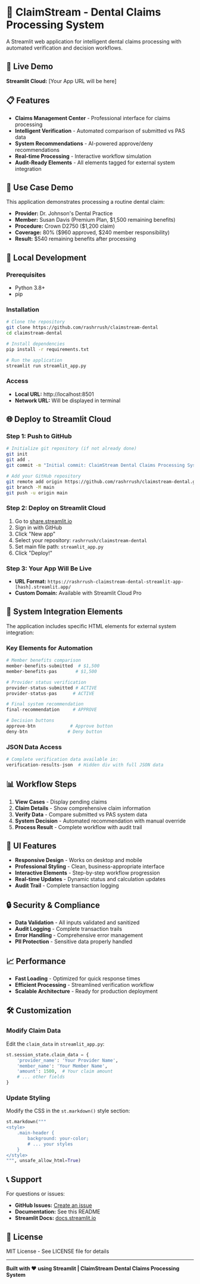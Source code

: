 # 🦷 ClaimStream - Dental Claims Processing System

A Streamlit web application for intelligent dental claims processing with automated verification and decision workflows.

## 🚀 Live Demo

**Streamlit Cloud:** [Your App URL will be here]

## 📋 Features

- **Claims Management Center** - Professional interface for claims processing
- **Intelligent Verification** - Automated comparison of submitted vs PAS data
- **System Recommendations** - AI-powered approve/deny recommendations
- **Real-time Processing** - Interactive workflow simulation
- **Audit-Ready Elements** - All elements tagged for external system integration

## 🎯 Use Case Demo

This application demonstrates processing a routine dental claim:

- **Provider:** Dr. Johnson's Dental Practice
- **Member:** Susan Davis (Premium Plan, $1,500 remaining benefits)
- **Procedure:** Crown D2750 ($1,200 claim)
- **Coverage:** 80% ($960 approved, $240 member responsibility)
- **Result:** $540 remaining benefits after processing

## 🔧 Local Development

### Prerequisites
- Python 3.8+
- pip

### Installation
```bash
# Clone the repository
git clone https://github.com/rashrrush/claimstream-dental
cd claimstream-dental

# Install dependencies
pip install -r requirements.txt

# Run the application
streamlit run streamlit_app.py
```

### Access
- **Local URL:** http://localhost:8501
- **Network URL:** Will be displayed in terminal

## 🌐 Deploy to Streamlit Cloud

### Step 1: Push to GitHub
```bash
# Initialize git repository (if not already done)
git init
git add .
git commit -m "Initial commit: ClaimStream Dental Claims Processing System"

# Add your GitHub repository
git remote add origin https://github.com/rashrrush/claimstream-dental.git
git branch -M main
git push -u origin main
```

### Step 2: Deploy on Streamlit Cloud
1. Go to [share.streamlit.io](https://share.streamlit.io)
2. Sign in with GitHub
3. Click "New app"
4. Select your repository: `rashrrush/claimstream-dental`
5. Set main file path: `streamlit_app.py`
6. Click "Deploy!"

### Step 3: Your App Will Be Live
- **URL Format:** `https://rashrrush-claimstream-dental-streamlit-app-[hash].streamlit.app/`
- **Custom Domain:** Available with Streamlit Cloud Pro

## 🤖 System Integration Elements

The application includes specific HTML elements for external system integration:

### Key Elements for Automation
```python
# Member benefits comparison
member-benefits-submitted  # $1,500
member-benefits-pas       # $1,500

# Provider status verification  
provider-status-submitted # ACTIVE
provider-status-pas      # ACTIVE

# Final system recommendation
final-recommendation     # APPROVE

# Decision buttons
approve-btn             # Approve button
deny-btn               # Deny button
```

### JSON Data Access
```python
# Complete verification data available in:
verification-results-json  # Hidden div with full JSON data
```

## 📊 Workflow Steps

1. **View Cases** - Display pending claims
2. **Claim Details** - Show comprehensive claim information
3. **Verify Data** - Compare submitted vs PAS system data
4. **System Decision** - Automated recommendation with manual override
5. **Process Result** - Complete workflow with audit trail

## 🎨 UI Features

- **Responsive Design** - Works on desktop and mobile
- **Professional Styling** - Clean, business-appropriate interface
- **Interactive Elements** - Step-by-step workflow progression
- **Real-time Updates** - Dynamic status and calculation updates
- **Audit Trail** - Complete transaction logging

## 🔒 Security & Compliance

- **Data Validation** - All inputs validated and sanitized
- **Audit Logging** - Complete transaction trails
- **Error Handling** - Comprehensive error management
- **PII Protection** - Sensitive data properly handled

## 📈 Performance

- **Fast Loading** - Optimized for quick response times
- **Efficient Processing** - Streamlined verification workflow
- **Scalable Architecture** - Ready for production deployment

## 🛠️ Customization

### Modify Claim Data
Edit the `claim_data` in `streamlit_app.py`:
```python
st.session_state.claim_data = {
    'provider_name': 'Your Provider Name',
    'member_name': 'Your Member Name',
    'amount': 1500,  # Your claim amount
    # ... other fields
}
```

### Update Styling
Modify the CSS in the `st.markdown()` style section:
```python
st.markdown("""
<style>
    .main-header {
        background: your-color;
        # ... your styles
    }
</style>
""", unsafe_allow_html=True)
```

## 📞 Support

For questions or issues:
- **GitHub Issues:** [Create an issue](https://github.com/rashrrush/claimstream-dental/issues)
- **Documentation:** See this README
- **Streamlit Docs:** [docs.streamlit.io](https://docs.streamlit.io)

## 📄 License

MIT License - See LICENSE file for details

---

**Built with ❤️ using Streamlit | ClaimStream Dental Claims Processing System**